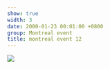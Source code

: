 ```yaml
---
show: true
width: 3
date: 2000-01-23 00:01:00 +0800
group: Montreal event
title: montreal event 12
---
```

<div>
<a href="/assets/images/photos/montreal event/20230827-DSC09802.jpg" target="_blank">
    <img data-src="/assets/images/photos/montreal event/20230827-DSC09802.jpg" class="lazy w-100 rounded-xl" src="{{ '/assets/images/empty_300x200.png' | relative_url }}">
</a>
</div>
